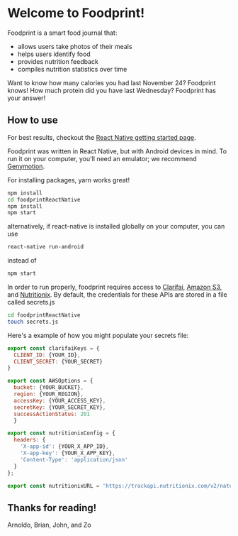 # Welcome to Foodprint!

Foodprint is a smart food journal that:
 * allows users take photos of their meals
 * helps users identify food
 * provides nutrition feedback
 * compiles nutrition statistics over time

Want to know how many calories you had last November 24? Foodprint knows!
How much protein did you have last Wednesday? Foodprint has your answer!

## How to use

For best results, checkout the [React Native getting started page](https://facebook.github.io/react-native/docs/getting-started.html).

Foodprint was written in React Native, but with Android devices in mind. To run it on your computer, you'll need an emulator; we recommend [Genymotion](https://www.genymotion.com/).

For installing packages, yarn works great!

```sh
npm install
cd foodprintReactNative
npm install
npm start
```
alternatively, if react-native is installed globally on your computer, you can use

```sh
react-native run-android
```

instead of

```sh
npm start
```

In order to run properly, foodprint requires access to  [Clarifai](https://developer.clarifai.com/), [Amazon S3](https://aws.amazon.com/s3/), and [Nutritionix](https://developer.nutritionix.com/). By default, the credentials for these APIs are stored in a file called secrets.js

```sh
cd foodprintReactNative
touch secrets.js
```

Here's a example of how you might populate your secrets file:

```js
export const clarifaiKeys = {
  CLIENT_ID: {YOUR_ID},
  CLIENT_SECRET: {YOUR_SECRET}
}

export const AWSOptions = {
  bucket: {YOUR_BUCKET},
  region: {YOUR_REGION},
  accessKey: {YOUR_ACCESS_KEY},
  secretKey: {YOUR_SECRET_KEY},
  successActionStatus: 201
  }

export const nutritionixConfig = {
  headers: {
    'X-app-id': {YOUR_X_APP_ID},
    'X-app-key': {YOUR_X_APP_KEY},
    'Content-Type': 'application/json'
  }
};

export const nutritionixURL = 'https://trackapi.nutritionix.com/v2/natural/nutrients';


```

## Thanks for reading!

Arnoldo, Brian, John, and Zo
